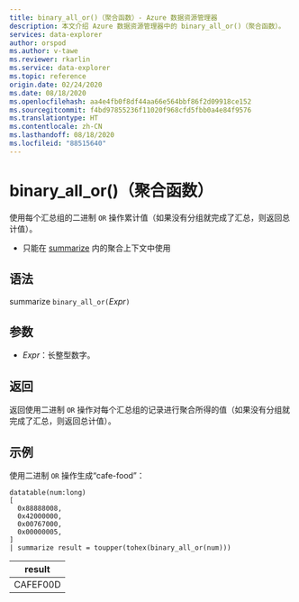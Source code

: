 ```yaml
---
title: binary_all_or()（聚合函数）- Azure 数据资源管理器
description: 本文介绍 Azure 数据资源管理器中的 binary_all_or()（聚合函数）。
services: data-explorer
author: orspod
ms.author: v-tawe
ms.reviewer: rkarlin
ms.service: data-explorer
ms.topic: reference
origin.date: 02/24/2020
ms.date: 08/18/2020
ms.openlocfilehash: aa4e4fb0f8df44aa66e564bbf86f2d09918ce152
ms.sourcegitcommit: f4bd97855236f11020f968cfd5fbb0a4e84f9576
ms.translationtype: HT
ms.contentlocale: zh-CN
ms.lasthandoff: 08/18/2020
ms.locfileid: "88515640"
---
```

# <a name="binary_all_or-aggregation-function"></a>binary_all_or()（聚合函数）

使用每个汇总组的二进制 `OR` 操作累计值（如果没有分组就完成了汇总，则返回总计值）。

* 只能在 [summarize](summarizeoperator.md) 内的聚合上下文中使用

## <a name="syntax"></a>语法

summarize `binary_all_or(`*Expr*`)`

## <a name="arguments"></a>参数

* *Expr*：长整型数字。

## <a name="returns"></a>返回

返回使用二进制 `OR` 操作对每个汇总组的记录进行聚合所得的值（如果没有分组就完成了汇总，则返回总计值）。

## <a name="example"></a>示例

使用二进制 `OR` 操作生成“cafe-food”：

<!-- csl: https://help.kusto.chinacloudapi.cn/Samples -->
```kusto
datatable(num:long)
[
  0x88888008,
  0x42000000,
  0x00767000,
  0x00000005, 
]
| summarize result = toupper(tohex(binary_all_or(num)))
```

|result|
|---|
|CAFEF00D|
